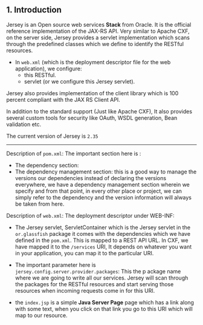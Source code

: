 ## 1. Introduction

Jersey is an Open source web services **Stack** from Oracle. It is the official reference implementation of 
the JAX-RS API. Very similar to Apache CXF, on the server side, Jersey provides a servlet implementation which
scans through the predefined classes which we define to identify the RESTful resources.
* In `web.xml` (which is the deployment descriptor file for the web application), we configure:
  * this RESTful.
  * servlet (or we configure this Jersey servlet).  

Jersey also provides implementation of the client library which is 100 percent compliant with the JAX RS Client API.

In addition to the standard support (Just like Apache CXF), It also provides several custom tools for security like
OAuth, WSDL generation, Bean validation etc.

The current version of Jersey is `2.35`
  
  *** 
  
  Description of `pom.xml`: The important section here is :
  * The dependency section:
  * The dependency management section: this is a good way to manage the versions our dependencies instead of 
  declaring the versions everywhere, we have a dependency management section wherein we specify and from that
  point, in every other place or project, we can simply refer to the dependency and the version information will
  always be taken from here.
  
  Description of `web.xml`: The deployment descriptor under WEB-INF:
  * The Jersey servlet, ServletContainer which is the Jersey servlet in the `or.glassfish` package it comes
  with the dependencies which we have defined in the `pom.xml`. This is mapped to a REST API URL. In CXF,
  we have mapped it to the `/services` URI, It depends on whatever you want in your application, you can map
  it to the particular URI.
  * The important parameter here is `jersey.config.server.provider.packages`: This the p ackage name where we are
  going to write all our services. Jersey will scan through the packages for the RESTful resources and start serving
  those resources when incoming requests come in for this URI.
  
  * the `index.jsp` is a simple **Java Server Page** page which has a link along with some text, when you click
  on that link you go to this URI which will map to our resource.






